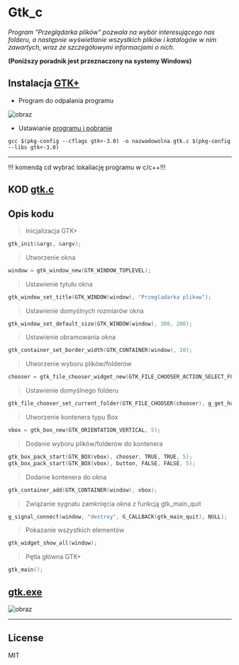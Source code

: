 # Gtk_c

*Program "Przeglądarka plików" pozwala na wybór interesującego nas folderu, a następnie wyświetlanie wszystkich plików i katalogów w nim zawartych, wraz ze szczegółowymi informacjami o nich.*

**(Poniższy poradnik jest przeznaczony na systemy Windows)**

## Instalacja [GTK+](https://www.gtk.org/)
- Program do odpalania programu 

![obraz](https://user-images.githubusercontent.com/108947060/212928544-43abd596-a9ca-4035-9800-0746200db9dc.png)

- Ustawianie [programu i pobranie](https://www.gtk.org/docs/installations/windows/)
```
gcc $(pkg-config --cflags gtk+-3.0) -o nazwadowolna gtk.c $(pkg-config --libs gtk+-3.0)
```
---
!!! komendą cd wybrać lokaliację programu w c/c++!!!

## KOD [gtk.c](https://github.com/GabrielaOchoaDaderska/Gtk_c/blob/main/gtk.c)

## Opis kodu
> Inicjalizacja GTK+
```c
gtk_init(&argc, &argv);
```
> Utworzenie okna
```c
window = gtk_window_new(GTK_WINDOW_TOPLEVEL);
```
> Ustawienie tytułu okna
```c
gtk_window_set_title(GTK_WINDOW(window), "Przegladarka plikow");
```
> Ustawienie domyślnych rozmiarów okna
```c
gtk_window_set_default_size(GTK_WINDOW(window), 300, 200);
```
> Ustawienie obramowania okna
```c
gtk_container_set_border_width(GTK_CONTAINER(window), 10);
```
> Utworzenie wyboru plików/folderów
```c
chooser = gtk_file_chooser_widget_new(GTK_FILE_CHOOSER_ACTION_SELECT_FOLDER);
```
> Ustawienie domyślnego folderu
```c
gtk_file_chooser_set_current_folder(GTK_FILE_CHOOSER(chooser), g_get_home_dir());
```
> Utworzenie kontenera typu Box
```c
vbox = gtk_box_new(GTK_ORIENTATION_VERTICAL, 5);
```
> Dodanie wyboru plików/folderów do kontenera
```c
gtk_box_pack_start(GTK_BOX(vbox), chooser, TRUE, TRUE, 5);
gtk_box_pack_start(GTK_BOX(vbox), button, FALSE, FALSE, 5);
```
> Dodanie kontenera do okna
```c
gtk_container_add(GTK_CONTAINER(window), vbox);
```
> Związanie sygnału zamknięcia okna z funkcją gtk_main_quit
```c
g_signal_connect(window, "destroy", G_CALLBACK(gtk_main_quit), NULL);
```
> Pokazanie wszystkich elementów
```c
gtk_widget_show_all(window);
```
> Pętla główna GTK+
```c
gtk_main();
```
## [gtk.exe](https://github.com/GabrielaOchoaDaderska/Gtk_c/blob/main/gtk.exe)

![obraz](https://user-images.githubusercontent.com/108947060/212930944-f5cba3bc-be7a-471d-bdd7-fec82d279f4f.png)

---
## License

MIT
